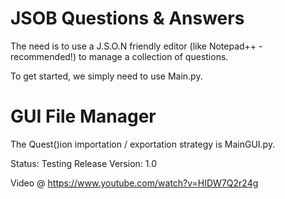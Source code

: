 # JSOB Questions & Answers

The need is to use a J.S.O.N friendly editor (like Notepad++ - recommended!) to manage a collection of questions.

To get started, we simply need to use Main.py. 

# GUI File Manager
The Quest()ion importation / exportation strategy is MainGUI.py.

Status: Testing Release
Version: 1.0

Video @ https://www.youtube.com/watch?v=HIDW7Q2r24g
